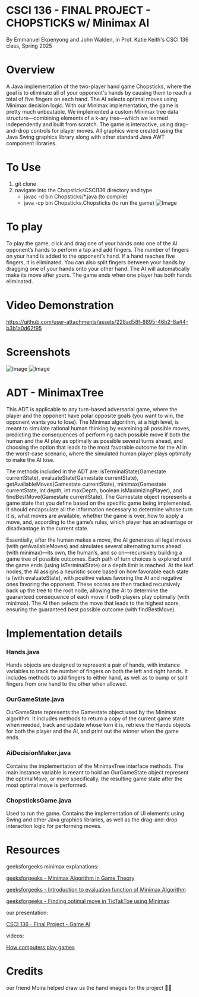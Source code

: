 # CSCI 136 - FINAL PROJECT - CHOPSTICKS w/ Minimax AI
By Emmanuel Ekpenyong and John Walden, in Prof. Katie Keith's CSCI 136 class, Spring 2025

# Overview

A Java implementation of the two-player hand game Chopsticks, where the goal is to eliminate all of your opponent's hands by causing them to reach a total of five fingers on each hand. The AI selects optimal moves using Minimax decision logic. With our Minimax implementation, the game is pretty much unbeatable. We implemented a custom Minimax tree data structure—combining elements of a k-ary tree—which we learned independently and built from scratch. The game is interactive, using drag-and-drop controls for player moves. All graphics were created using the Java Swing graphics library along with other standard Java AWT component libraries. 

# To Use

1. git clone
2. navigate into the ChopsticksCSCI136 directory and type
   * javac -d bin Chopsticks/*.java (to compile)
   * java -cp bin Chopsticks.Chopsticks (to run the game)
![Image](https://github.com/user-attachments/assets/79180656-2ed3-4d36-8f0a-085481f70067)

# To play

To play the game, click and drag one of your hands onto one of the AI opponent’s hands to perform a tap and add fingers. The number of fingers on your hand is added to the opponent’s hand. If a hand reaches five fingers, it is eliminated. You can also split fingers between your hands by dragging one of your hands onto your other hand. The AI will automatically make its move after yours. The game ends when one player has both hands eliminated.

# Video Demonstration
https://github.com/user-attachments/assets/228ad58f-8895-46b2-8a44-b3b1a0d62f95

# Screenshots
![Image](https://github.com/user-attachments/assets/0e84f9d2-eeed-4cdc-8691-8adb5e3da1c5)
![Image](https://github.com/user-attachments/assets/91922ec5-1997-4ef3-b571-395258e50543)
# ADT - MinimaxTree
This ADT is applicable to any turn-based adversarial game, where the player and the opponent have polar opposite goals (you want to win, the opponent wants you to lose). The Minimax algorithm, at a high level, is meant to simulate rational human thinking by examining all possible moves, predicting the consequences of performing each possible move if both the human and the AI play as optimally as possible several turns ahead, and choosing the option that leads to the most favorable outcome for the AI in the worst-case scenario, where the simulated human player plays optimally to make the AI lose.

The methods included in the ADT are: isTerminalState(Gamestate currentState), evaluateState(Gamestate currentState), getAvailableMoves(Gamestate currentState), minimax(Gamestate currentState, int depth, int maxDepth, boolean isMaximizingPlayer), and findBestMove(Gamestate currentState). The Gamestate object represents a game state that you define based on the specific game being implemented. It should encapsulate all the information necessary to determine whose turn it is, what moves are available, whether the game is over, how to apply a move, and, according to the game’s rules, which player has an advantage or disadvantage in the current state.

Essentially, after the human makes a move, the AI generates all legal moves (with getAvailableMoves) and simulates several alternating turns ahead (with minimax)—its own, the human’s, and so on—recursively building a game tree of possible outcomes. Each path of turn choices is explored until the game ends (using isTerminalState) or a depth limit is reached. At the leaf nodes, the AI assigns a heuristic score based on how favorable each state is (with evaluateState), with positive values favoring the AI and negative ones favoring the opponent. These scores are then tracked recursively back up the tree to the root node, allowing the AI to determine the guaranteed consequence of each move if both players play optimally (with minimax). The AI then selects the move that leads to the highest score, ensuring the guaranteed best possible outcome (with findBestMove).

# Implementation details

### Hands.java

Hands objects are designed to represent a pair of hands, with instance variables to track the number of fingers on both the left and right hands. It includes methods to add fingers to either hand, as well as to bump or split fingers from one hand to the other when allowed.

### OurGameState.java

OurGameState represents the Gamestate object used by the Minimax algorithm. It includes methods to return a copy of the current game state when needed, track and update whose turn it is, retrieve the Hands objects for both the player and the AI, and print out the winner when the game ends.

### AiDecisionMaker.java

Contains the implementation of the MinimaxTree interface methods. The main instance variable is meant to hold an OurGameState object represent the optimalMove, or more specifically, the resulting game state after the most optimal move is performed. 

### ChopsticksGame.java

Used to run the game. Contains the implementation of UI elements using Swing and other Java graphics libraries, as well as the drag-and-drop interaction logic for performing moves.

# Resources

geeksforgeeks minimax explanations:

[geeksforgeeks - Minimax Algorithm in Game Theory](https://www.geeksforgeeks.org/minimax-algorithm-in-game-theory-set-1-introduction/)

[geeksforgeeks - Introduction to evaluation function of Minimax Algorithm](https://www.geeksforgeeks.org/introduction-to-evaluation-function-of-minimax-algorithm-in-game-theory/)

[geeksforgeeks - Finding optimal move in TicTakToe using Minimax](https://www.geeksforgeeks.org/finding-optimal-move-in-tic-tac-toe-using-minimax-algorithm-in-game-theory/)

our presentation:

[CSCI 136 - Final Project - Game AI](https://docs.google.com/presentation/d/1mDI7ggNKuLaTZpff-jB7mtZdmNo3DhDdX8ASW0Ksv8I/edit?usp=sharing)

videos:

[How computers play games](https://www.youtube.com/watch?v=SLgZhpDsrfc)

# Credits

our friend Moira helped draw us the hand images for the project 🫶🫶
